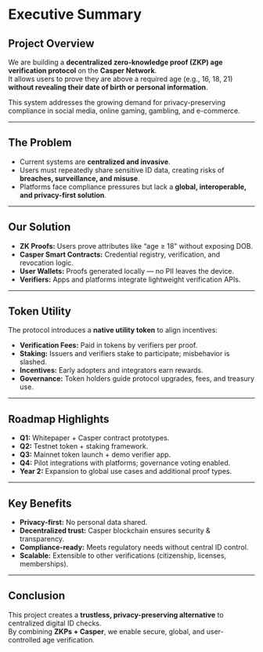 # Executive Summary

## Project Overview
We are building a **decentralized zero-knowledge proof (ZKP) age verification protocol** on the **Casper Network**.  
It allows users to prove they are above a required age (e.g., 16, 18, 21) **without revealing their date of birth or personal information**.  

This system addresses the growing demand for privacy-preserving compliance in social media, online gaming, gambling, and e-commerce.

---

## The Problem
- Current systems are **centralized and invasive**.  
- Users must repeatedly share sensitive ID data, creating risks of **breaches, surveillance, and misuse**.  
- Platforms face compliance pressures but lack a **global, interoperable, and privacy-first solution**.  

---

## Our Solution
- **ZK Proofs:** Users prove attributes like “age ≥ 18” without exposing DOB.  
- **Casper Smart Contracts:** Credential registry, verification, and revocation logic.  
- **User Wallets:** Proofs generated locally — no PII leaves the device.  
- **Verifiers:** Apps and platforms integrate lightweight verification APIs.  

---

## Token Utility
The protocol introduces a **native utility token** to align incentives:  
- **Verification Fees:** Paid in tokens by verifiers per proof.  
- **Staking:** Issuers and verifiers stake to participate; misbehavior is slashed.  
- **Incentives:** Early adopters and integrators earn rewards.  
- **Governance:** Token holders guide protocol upgrades, fees, and treasury use.  

---

## Roadmap Highlights
- **Q1:** Whitepaper + Casper contract prototypes.  
- **Q2:** Testnet token + staking framework.  
- **Q3:** Mainnet token launch + demo verifier app.  
- **Q4:** Pilot integrations with platforms; governance voting enabled.  
- **Year 2:** Expansion to global use cases and additional proof types.  

---

## Key Benefits
- **Privacy-first:** No personal data shared.  
- **Decentralized trust:** Casper blockchain ensures security & transparency.  
- **Compliance-ready:** Meets regulatory needs without central ID control.  
- **Scalable:** Extensible to other verifications (citizenship, licenses, memberships).  

---

## Conclusion
This project creates a **trustless, privacy-preserving alternative** to centralized digital ID checks.  
By combining **ZKPs + Casper**, we enable secure, global, and user-controlled age verification.